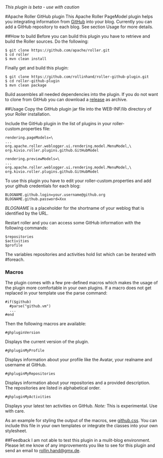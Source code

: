 *This plugin is beta - use with caution*

#Apache Roller GitHub plugin
This Apache Roller PageModel plugin helps you integrating information from [GitHub](http://github.org) into your blog. Currently you can add a GitHub repository to each blog. See section Usage for more details.

##How to build
Before you can build this plugin you have to retrieve and build the Roller sources. Do the following:

	$ git clone https://github.com/apache/roller.git
	$ cd roller
	$ mvn clean install
	
Finally get and build this plugin:
	
	$ git clone https://github.com/rollinhand/roller-github-plugin.git
	$ cd roller-github-plugin
	$ mvn clean package

Build assembles all needed dependencies into the plugin. If you do not want to clone from GitHub you can download a [release](release) as archive.

##Usage
Copy the GitHub plugin jar file into the WEB-INF/lib directory of your Roller installation.

Include the GitHub plugin in the list of plugins in your roller-custom.properties file:

	rendering.pageModels=\
	...
	org.apache.roller.weblogger.ui.rendering.model.MenuModel,\
	org.kivio.roller.plugins.github.GitHubModel
	
	rendering.previewModels=\
	...
	org.apache.roller.weblogger.ui.rendering.model.MenuModel,\
	org.kivio.roller.plugins.github.GitHubModel

To use this plugin you have to edit your roller-custom.properties and add your github credentials for each blog:

	BLOGNAME.github.login=your.username@github.org
	BLOGNAME.github.password=Xxx
	
_BLOGNAME_ is a placeholder for the shortname of your weblog that is identified by the URL.

Restart roller and you can access some GitHub information with the following commands:
	
	$repositories
	$activities
	$profile
	
The variables repositories and activities hold list which can be iterated with #foreach.

### Macros
The plugin comes with a few pre-defined macros which makes the usage of the plugin more comfortable in your own plugins. If a macro does not get replaced in your template use the parse command:

	#if($github)
	  #parse("github.vm")
	  ...
	#end

Then the following macros are available:

	#ghpluginVersion

Displays the current version of the plugin.

	#ghpluginMyProfile

Displays information about your profile like the Avatar, your realname and username at GitHub.

	#ghpluginMyRepositories

Displays information about your repositories and a provided description. The repositories are listed in alphabetical order.

	#ghpluginMyActivities
	
Displays your latest ten activities on GitHub. *Note:* This is experimental. Use with care.

As an example for styling the output of the macros, see [github.css](src/main/resources/github.css). You can include this file in your own templates or integrate the classes into your own stylesheet.


##Feedback
I am not able to test this plugin in a mulit-blog environment. Please let me know of any improvements you like to see for this plugin and send an email to [rollin.hand@gmx.de](mailto:rollin.hand@gmx.de).


	
